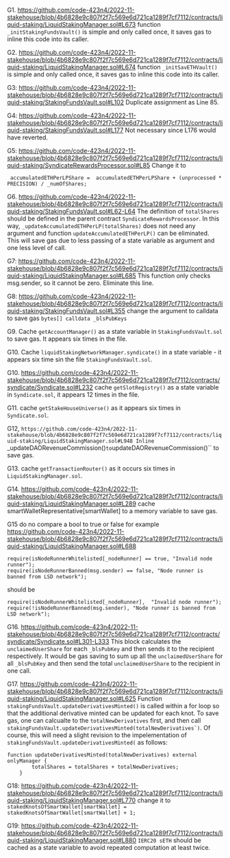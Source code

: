G1. https://github.com/code-423n4/2022-11-stakehouse/blob/4b6828e9c807f2f7c569e6d721ca1289f7cf7112/contracts/liquid-staking/LiquidStakingManager.sol#L673
function ``_initStakingFundsVault()`` is simple and only called once, it saves gas to inline this code into its caller. 

G2. https://github.com/code-423n4/2022-11-stakehouse/blob/4b6828e9c807f2f7c569e6d721ca1289f7cf7112/contracts/liquid-staking/LiquidStakingManager.sol#L674
function ``_initSavETHVault()`` is simple and only called once, it saves gas to inline this code into its caller. 

G3: 
https://github.com/code-423n4/2022-11-stakehouse/blob/4b6828e9c807f2f7c569e6d721ca1289f7cf7112/contracts/liquid-staking/StakingFundsVault.sol#L102
Duplicate assignment as Line  85.

G4: https://github.com/code-423n4/2022-11-stakehouse/blob/4b6828e9c807f2f7c569e6d721ca1289f7cf7112/contracts/liquid-staking/StakingFundsVault.sol#L177
Not necessary since L176 would have reverted. 

G5: https://github.com/code-423n4/2022-11-stakehouse/blob/4b6828e9c807f2f7c569e6d721ca1289f7cf7112/contracts/liquid-staking/SyndicateRewardsProcessor.sol#L85
Change it to
```
 accumulatedETHPerLPShare =  accumulatedETHPerLPShare + (unprocessed * PRECISION) / _numOfShares;

```

G6. https://github.com/code-423n4/2022-11-stakehouse/blob/4b6828e9c807f2f7c569e6d721ca1289f7cf7112/contracts/liquid-staking/StakingFundsVault.sol#L62-L64
The definition of ``totalShares`` should be defined in the parent contract ``SyndicateRewardsProcessor``. In this way, ``_updateAccumulatedETHPerLP(totalShares)`` does not need any argument and function ``updateAccumulatedETHPerLP()`` can be eliminated. This will save gas due to less passing of a state variable as argument and one less level of call.

G7: https://github.com/code-423n4/2022-11-stakehouse/blob/4b6828e9c807f2f7c569e6d721ca1289f7cf7112/contracts/liquid-staking/LiquidStakingManager.sol#L685
This function only checks msg.sender, so it cannot be zero. Eliminate this line. 

G8: https://github.com/code-423n4/2022-11-stakehouse/blob/4b6828e9c807f2f7c569e6d721ca1289f7cf7112/contracts/liquid-staking/StakingFundsVault.sol#L355
change the argument to calldata to save gas ``bytes[] calldata _blsPubKeys``

G9. 
Cache ``getAccountManager()`` as a state variable in ``StakingFundsVault.sol`` to save gas. It appears six times in the file.

G10. Cache ``liquidStakingNetworkManager.syndicate()`` in a state variable - it appears six time sin the file ``StakingFundsVault.sol``.

G10. https://github.com/code-423n4/2022-11-stakehouse/blob/4b6828e9c807f2f7c569e6d721ca1289f7cf7112/contracts/syndicate/Syndicate.sol#L232
cache ``getSlotRegistry()`` as a state variable in ``Syndicate.sol``, it appears 12 times in the file.

G11. cache ``getStakeHouseUniverse()`` as it appears six times in ``Syndicate.sol``.

G12, ``https://github.com/code-423n4/2022-11-stakehouse/blob/4b6828e9c807f2f7c569e6d721ca1289f7cf7112/contracts/liquid-staking/LiquidStakingManager.sol#L948
Inline ``_updateDAORevenueCommission()`` to ``updateDAORevenueCommission()`` to save gas.

G13. cache ``getTransactionRouter()`` as it occurs six times in ``LiquidStakingManager.sol``.

G14. https://github.com/code-423n4/2022-11-stakehouse/blob/4b6828e9c807f2f7c569e6d721ca1289f7cf7112/contracts/liquid-staking/LiquidStakingManager.sol#L289
cache smartWalletRepresentative[smartWallet] to a memory variable to save gas.

G15 do no compare a bool to true or false 
for example
https://github.com/code-423n4/2022-11-stakehouse/blob/4b6828e9c807f2f7c569e6d721ca1289f7cf7112/contracts/liquid-staking/LiquidStakingManager.sol#L688
```
require(isNodeRunnerWhitelisted[_nodeRunner] == true, "Invalid node runner");
require(isNodeRunnerBanned(msg.sender) == false, "Node runner is banned from LSD network");

```
should be
```
require(isNodeRunnerWhitelisted[_nodeRunner],  "Invalid node runner");
require(!isNodeRunnerBanned(msg.sender), "Node runner is banned from LSD network");

```

G16. https://github.com/code-423n4/2022-11-stakehouse/blob/4b6828e9c807f2f7c569e6d721ca1289f7cf7112/contracts/syndicate/Syndicate.sol#L301-L333
This block calculates the ``unclaimedUserShare`` for each ``_blsPubKey`` and then sends it to the recipient respectively. It would be gas saving to sum up all the  ``unclaimedUserShare`` for all ``_blsPubKey`` and then send the total ``unclaimedUserShare`` to the recipient in one call. 

G17. https://github.com/code-423n4/2022-11-stakehouse/blob/4b6828e9c807f2f7c569e6d721ca1289f7cf7112/contracts/liquid-staking/LiquidStakingManager.sol#L625
Function ``stakingFundsVault.updateDerivativesMinted()`` is called within a for loop so that the additional derivative minted can be updated for each knot. To save gas, one can calcualte to the ``totalNewDerivatives`` first, and then call ``stakingFundsVault.updateDerivativesMinted(totalNewDerivatives`)``. Of course, this will need a slight revision to the impelementation of ``stakingFundsVault.updateDerivativesMinted(`` as follows:

```
function updateDerivativesMinted(totalNewDerivatives) external onlyManager {
        totalShares = totalShares + totalNewDerivatives;
    }
```

G18: https://github.com/code-423n4/2022-11-stakehouse/blob/4b6828e9c807f2f7c569e6d721ca1289f7cf7112/contracts/liquid-staking/LiquidStakingManager.sol#L770
change it to
``
stakedKnotsOfSmartWallet[smartWallet] =  stakedKnotsOfSmartWallet[smartWallet] + 1;
``

G19: https://github.com/code-423n4/2022-11-stakehouse/blob/4b6828e9c807f2f7c569e6d721ca1289f7cf7112/contracts/liquid-staking/LiquidStakingManager.sol#L880
``IERC20 sETH`` should be cached as a state variable to avoid repeated computation at least twice.